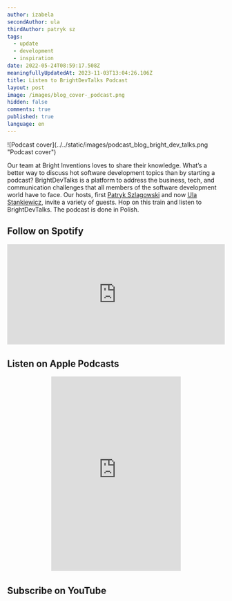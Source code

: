 ```yaml
---
author: izabela
secondAuthor: ula
thirdAuthor: patryk sz
tags:
  - update
  - development
  - inspiration
date: 2022-05-24T08:59:17.508Z
meaningfullyUpdatedAt: 2023-11-03T13:04:26.106Z
title: Listen to BrightDevTalks Podcast
layout: post
image: /images/blog_cover-_podcast.png
hidden: false
comments: true
published: true
language: en
---
```



<div class="image">![Podcast cover](../../static/images/podcast_blog_bright_dev_talks.png "Podcast cover")</div>

Our team at Bright Inventions loves to share their knowledge. What’s a better way to discuss hot software development topics than by starting a podcast? BrightDevTalks is a platform to address the business, tech, and communication challenges that all members of the software development world have to face. Our hosts, first [Patryk Szlagowski](/about-us/patryk-sz/) and now [Ula Stankiewicz](/about-us/ula/), invite a variety of guests. Hop on this train and listen to BrightDevTalks. The podcast is done in Polish.

## Follow on Spotify

<iframe style={{borderRadius: "12px"}} src="https://open.spotify.com/embed/show/1xrG8BF4Niv5uIzHvIn79q?utm_source=generator&theme=0" width="100%" height="232" frameBorder="0" allowfullscreen="" allow="autoplay; clipboard-write; encrypted-media; fullscreen; picture-in-picture"></iframe>

## Listen on Apple Podcasts

<center>

<iframe src="https://embed.podcasts.apple.com/us/podcast/brightdevtalks/id1625829267?itsct=podcast_box_player&amp;itscg=30200&amp;ls=1&amp;theme=dark" height="450px" frameborder="0" sandbox="allow-forms allow-popups allow-same-origin allow-scripts allow-top-navigation-by-user-activation" allow="autoplay \\\*; encrypted-media \\\*; clipboard-write" style={{width: "100%", maxWidth: "660px", overflow: "hidden", borderRadius: "10px", background: "transparent"}}></iframe>

</center>

## Subscribe on YouTube

<YouTubeEmbed url='https://www.youtube.com/watch?v=HWdczeJEgRg&list=PLXQKLMVoAz1SvqLYMEtcWKMFwt6N6gqwT&ab_channel=BrightDevs'   />
